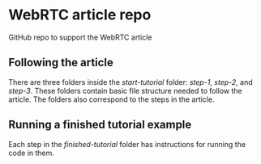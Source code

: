 # WebRTC article repo
GitHub repo to support the WebRTC article

## Following the article
There are three folders inside the _start-tutorial_ folder: _step-1_, _step-2_, and _step-3_. These folders contain basic file structure needed to follow the article. The folders also correspond to the steps in the article.

## Running a finished tutorial example
Each step in the _finished-tutorial_ folder has instructions for running the code in them.
